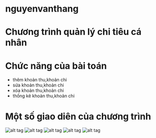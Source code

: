 # nguyenvanthang
# Chương trình quản lý chi tiêu cá nhân
# Chức năng của bài toán
   - thêm khoản thu,khoản chi
   - sửa khoản thu,khoản chi
   - xóa khoản thu,khoản chi
   - thống kê khoản thu,khoản chi
# Một số giao diên của chương trình
![alt tag](https://www.mediafire.com/view/ly4fzpjgphfjp1k/khoan_thu.png/file)
![alt tag](https://www.mediafire.com/view/7j05uf5povxuezl/khoan_thu_them.png/file)
![alt tag](https://www.mediafire.com/view/976rzw3d66inq6d/khoan_chi.png/file)
![alt tag](https://www.mediafire.com/view/fyptd4td0zfpiet/khoan_chi_them.png/file)
![alt tag](https://www.mediafire.com/view/o3cugv8o9cuuojm/thong_ke.png/file)



